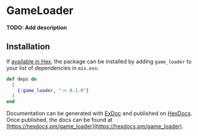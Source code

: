 # GameLoader

**TODO: Add description**

## Installation

If [available in Hex](https://hex.pm/docs/publish), the package can be installed
by adding `game_loader` to your list of dependencies in `mix.exs`:

```elixir
def deps do
  [
    {:game_loader, "~> 0.1.0"}
  ]
end
```

Documentation can be generated with [ExDoc](https://github.com/elixir-lang/ex_doc)
and published on [HexDocs](https://hexdocs.pm). Once published, the docs can
be found at [https://hexdocs.pm/game_loader](https://hexdocs.pm/game_loader).

